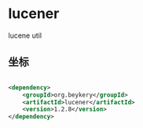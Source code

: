 # lucener

lucene util

## 坐标

```xml

<dependency>
    <groupId>org.beykery</groupId>
    <artifactId>lucener</artifactId>
    <version>1.2.8</version>
</dependency>
```
